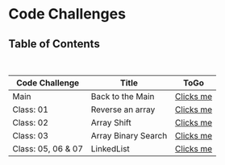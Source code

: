 # Code Challenges

## Table of Contents

<br>

|  **Code Challenge** </span> |  **Title**  |   **ToGo** |
| ----------- | ----------- | ----------- |
| Main | Back to the Main | [Clicks me](./README.md) |
| Class: 01 | Reverse an array | [Clicks me](/Challenges/array-reverse/README.md) |
| Class: 02 | Array Shift | [Clicks me](/Challenges/array-shift/README.md) |
| Class: 03 | Array Binary Search | [Clicks me](/Challenges/array-binary-search/README.md) |
| Class: 05, 06 & 07 | LinkedList | [Clicks me](/Data-Structures/JavaScript/linkedList/README.md) |
